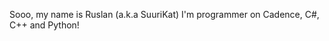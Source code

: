Sooo, my name is Ruslan (a.k.a SuuriKat) I'm programmer on Cadence, C#, C++ and Python!

<!---
SuuriKat/SuuriKat is a ✨ special ✨ repository because its `README.md` (this file) appears on your GitHub profile.
You can click the Preview link to take a look at your changes.
--->
